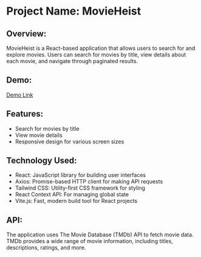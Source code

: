 # Project Name: MovieHeist

## Overview:
MovieHeist is a React-based application that allows users to search for and explore movies. Users can search for movies by title, view details about each movie, and navigate through paginated results.

## Demo:
[Demo Link](https://example.com)

## Features:
- Search for movies by title
- View movie details
- Responsive design for various screen sizes

## Technology Used:
- React: JavaScript library for building user interfaces
- Axios: Promise-based HTTP client for making API requests
- Tailwind CSS: Utility-first CSS framework for styling
- React Context API: For managing global state
- Vite.js: Fast, modern build tool for React projects

## API:
The application uses The Movie Database (TMDb) API to fetch movie data. TMDb provides a wide range of movie information, including titles, descriptions, ratings, and more.
